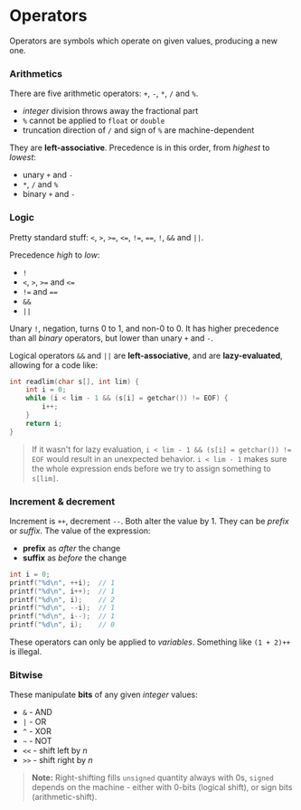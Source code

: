 # Operators

Operators are symbols which operate on given values, producing a new one.

### Arithmetics

There are five arithmetic operators: `+`, `-`, `*`, `/` and `%`.

* *integer* division throws away the fractional part
* `%` cannot be applied to `float` or `double`
* truncation direction of `/` and sign of `%` are machine-dependent

They are **left-associative**. Precedence is in this order, from *highest* to *lowest*:

* unary `+` and `-`
* `*`, `/` and `%`
* binary `+` and `-`

### Logic

Pretty standard stuff: `<`, `>`, `>=`, `<=`, `!=`, `==`, `!`, `&&` and `||`.

Precedence *high* to *low*:

* `!`
* `<`, `>`, `>=` and `<=`
* `!=` and `==`
* `&&`
* `||`

Unary `!`, negation, turns 0 to 1, and non-0 to 0. It has higher precedence than all *binary* operators, but lower than unary `+` and `-`.

Logical operators `&&` and `||` are **left-associative**, and are **lazy-evaluated**, allowing for a code like:

```c
int readlim(char s[], int lim) {
    int i = 0;
    while (i < lim - 1 && (s[i] = getchar()) != EOF) {
        i++;
    }
    return i;
}
```

> If it wasn't for lazy evaluation, `i < lim - 1 && (s[i] = getchar()) != EOF` would result in an unexpected behavior. `i < lim - 1` makes sure the whole expression ends before we try to assign something to `s[lim]`.

### Increment & decrement

Increment is `++`, decrement `--`. Both alter the value by 1. They can be *prefix* or *suffix*. The value of the expression:

* **prefix** as *after* the change
* **suffix** as *before* the change

```c
int i = 0;
printf("%d\n", ++i);  // 1
printf("%d\n", i++);  // 1
printf("%d\n", i);    // 2
printf("%d\n", --i);  // 1
printf("%d\n", i--);  // 1
printf("%d\n", i);    // 0
```

These operators can only be applied to *variables*. Something like `(1 + 2)++` is illegal.

### Bitwise

These manipulate **bits** of any given *integer* values:

* `&` - AND
* `|` - OR
* `^` - XOR
* `~` - NOT
* `<<` - shift left by *n*
* `>>` - shift right by *n*

> **Note:** Right-shifting fills `unsigned` quantity always with 0s, `signed` depends on the machine - either with 0-bits (logical shift), or sign bits (arithmetic-shift).
